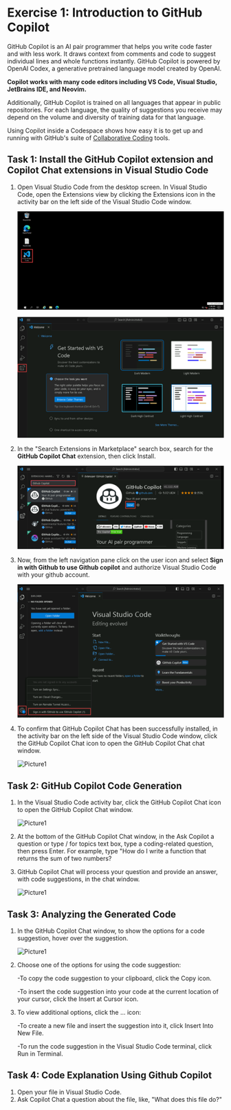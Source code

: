 
# Exercise 1: Introduction to GitHub Copilot

GitHub Copilot is an AI pair programmer that helps you write code faster and with less work. It draws context from comments and code to suggest individual lines and whole functions instantly. GitHub Copilot is powered by OpenAI Codex, a generative pretrained language model created by OpenAI.

**Copilot works with many code editors including VS Code, Visual Studio, JetBrains IDE, and Neovim.**

Additionally, GitHub Copilot is trained on all languages that appear in public repositories. For each language, the quality of suggestions you receive may depend on the volume and diversity of training data for that language.

Using Copilot inside a Codespace shows how easy it is to get up and running with GitHub's suite of [Collaborative Coding](https://github.com/features#features-collaboration) tools.

## Task 1: Install the GitHub Copilot extension and Copilot Chat extensions in Visual Studio Code

1. Open Visual Studio Code from the desktop screen. In Visual Studio Code, open the Extensions view by clicking the Extensions icon in the activity bar on the left side of the Visual Studio Code window.

   ![Picture1](../media/VScodedektop1.png)

   ![Picture1](../media/vscodeextension.png)

2. In the "Search Extensions in Marketplace" search box, search for the **GitHub Copilot Chat** extension, then click Install.

   ![Picture1](../media/copilotinstall.png)

3. Now, from the left navigation pane click on the user icon and select **Sign in with Github to use Github copilot** and authorize Visual Studio Code with your github account.

   ![Picture1](../media/gitauth.png)

4. To confirm that GitHub Copilot Chat has been successfully installed, in the activity bar on the left side of the Visual Studio Code window, click the GitHub Copilot Chat icon to open the GitHub Copilot Chat chat window.

   ![Picture1](../media/)

## Task 2: GitHub Copilot Code Generation

1. In the Visual Studio Code activity bar, click the GitHub Copilot Chat icon to open the GitHub Copilot Chat window.

   ![Picture1](../media/) 
  
2. At the bottom of the GitHub Copilot Chat window, in the Ask Copilot a question or type / for topics text box, type a coding-related question, then press Enter. For example, type "How do I write a function that returns the sum of two numbers?

3. GitHub Copilot Chat will process your question and provide an answer, with code suggestions, in the chat window.

   ![Picture1](../media/)

## Task 3: Analyzing the Generated Code

1. In the GitHub Copilot Chat window, to show the options for a code suggestion, hover over the suggestion.

   ![Picture1](../media/)

2. Choose one of the options for using the code suggestion:
   
   -To copy the code suggestion to your clipboard, click the Copy icon.
   
   -To insert the code suggestion into your code at the current location of your cursor, click the Insert at Cursor icon.

4. To view additional options, click the ... icon:
   
   -To create a new file and insert the suggestion into it, click Insert Into New File.
   
   -To run the code suggestion in the Visual Studio Code terminal, click Run in Terminal.

## Task 4: Code Explanation Using Github Copilot

1. Open your file in Visual Studio Code.
2. Ask Copilot Chat a question about the file, like, "What does this file do?"
